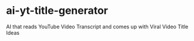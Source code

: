 # ai-yt-title-generator
AI that reads YouTube Video Transcript and comes up with Viral Video Title Ideas
